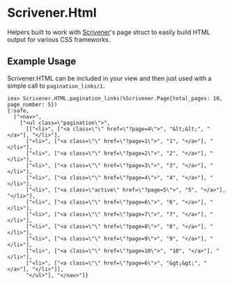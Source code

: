 # Scrivener.Html

Helpers built to work with [Scrivener](https://github.com/drewolson/scrivener)'s page struct to easily build HTML output for various CSS frameworks.

## Example Usage

Scrivener.HTML can be included in your view and then just used with a simple call to `pagination_links/1`.

    iex> Scrivener.HTML.pagination_links(%Scrivener.Page{total_pages: 10, page_number: 5})
    {:safe,
      ["<nav>",
        ["<ul class=\"pagination\">",
          [["<li>", ["<a class=\"\" href=\"?page=4\">", "&lt;&lt;", "</a>"], "</li>"],
          ["<li>", ["<a class=\"\" href=\"?page=1\">", "1", "</a>"], "</li>"],
          ["<li>", ["<a class=\"\" href=\"?page=2\">", "2", "</a>"], "</li>"],
          ["<li>", ["<a class=\"\" href=\"?page=3\">", "3", "</a>"], "</li>"],
          ["<li>", ["<a class=\"\" href=\"?page=4\">", "4", "</a>"], "</li>"],
          ["<li>", ["<a class=\"active\" href=\"?page=5\">", "5", "</a>"], "</li>"],
          ["<li>", ["<a class=\"\" href=\"?page=6\">", "6", "</a>"], "</li>"],
          ["<li>", ["<a class=\"\" href=\"?page=7\">", "7", "</a>"], "</li>"],
          ["<li>", ["<a class=\"\" href=\"?page=8\">", "8", "</a>"], "</li>"],
          ["<li>", ["<a class=\"\" href=\"?page=9\">", "9", "</a>"], "</li>"],
          ["<li>", ["<a class=\"\" href=\"?page=10\">", "10", "</a>"], "</li>"],
          ["<li>", ["<a class=\"\" href=\"?page=6\">", "&gt;&gt;", "</a>"], "</li>"]],
          "</ul>"], "</nav>"]}
